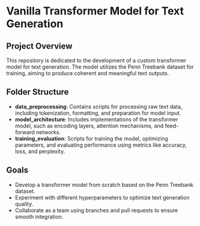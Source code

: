 # Vanilla Transformer Model for Text Generation

## Project Overview
This repository is dedicated to the development of a custom transformer model for text generation. The model utilizes the Penn Treebank dataset for training, aiming to produce coherent and meaningful text outputs.

## Folder Structure
- **data_preprocessing**: Contains scripts for processing raw text data, including tokenization, formatting, and preparation for model input.
- **model_architecture**: Includes implementations of the transformer model, such as encoding layers, attention mechanisms, and feed-forward networks.
- **training_evaluation**: Scripts for training the model, optimizing parameters, and evaluating performance using metrics like accuracy, loss, and perplexity.

## Goals
- Develop a transformer model from scratch based on the Penn Treebank dataset.
- Experiment with different hyperparameters to optimize text generation quality.
- Collaborate as a team using branches and pull requests to ensure smooth integration.
